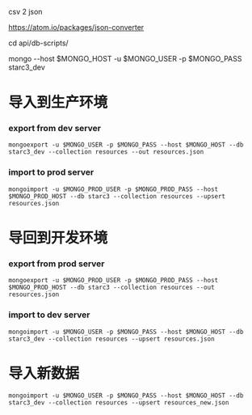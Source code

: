 csv 2 json

https://atom.io/packages/json-converter

cd api/db-scripts/

mongo --host $MONGO_HOST -u $MONGO_USER -p $MONGO_PASS starc3_dev

# 导入到生产环境

### export from dev server

    mongoexport -u $MONGO_USER -p $MONGO_PASS --host $MONGO_HOST --db starc3_dev --collection resources --out resources.json

### import to prod server

    mongoimport -u $MONGO_PROD_USER -p $MONGO_PROD_PASS --host $MONGO_PROD_HOST --db starc3 --collection resources --upsert resources.json

# 导回到开发环境

### export from prod server

    mongoexport -u $MONGO_PROD_USER -p $MONGO_PROD_PASS --host $MONGO_PROD_HOST --db starc3 --collection resources --out resources.json

### import to dev server

    mongoimport -u $MONGO_USER -p $MONGO_PASS --host $MONGO_HOST --db starc3_dev --collection resources --upsert resources.json

# 导入新数据

    mongoimport -u $MONGO_USER -p $MONGO_PASS --host $MONGO_HOST --db starc3_dev --collection resources --upsert resources_new.json
